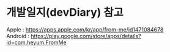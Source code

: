 # 개발일지(devDiary) 참고


Apple : https://apps.apple.com/kr/app/from-me/id1471084678 <br>
Android : https://play.google.com/store/apps/details?id=com.heyum.FromMe
